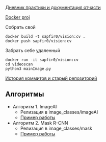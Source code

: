 [Дневник практики и документация отчасти](https://docs.google.com/document/d/1Us4OW8wktNr98LsmdR_614xjYLwfMsDM4rQsbBY_xGU/edit)

[Docker proj](https://cloud.docker.com/u/sapfir0/repository/docker/sapfir0/vision)

Собрать свой

    docker build -t sapfir0/vision:cv .
    docker push sapfir0/vision:cv

Забрать себе удаленный

    docker run -it sapfir0/vision:cv
    cd videoscan
    python3 mainImage.py

[История коммитов и старый репозиторий](https://github.com/Sapfir0/videoscan)

## Алгоритмы

* Алгоритм 1. ImageAI
    * Релизация в image_classes/imageAI
    * [Пример работы](https://yadi.sk/d/DAujE-9RKx2Tmg)
* Алгоритм 2. Mask R-CNN
    * Релизация в image_classes/mask
    * [Пример работы](https://yadi.sk/d/TgdGg0hRAFxS8g)